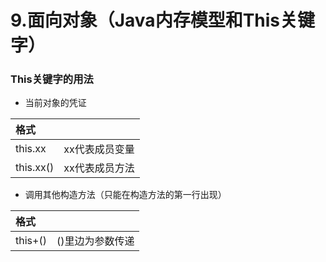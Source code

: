 # 9.面向对象（Java内存模型和This关键字）

### This关键字的用法

* 当前对象的凭证

| 格式 |  |
| :--- | :--- |
| this.xx | xx代表成员变量 |
| this.xx\(\) | xx代表成员方法 |

* 调用其他构造方法（只能在构造方法的第一行出现）

| 格式 |  |
| :--- | :--- |
| this+\(\) | \(\)里边为参数传递 |


